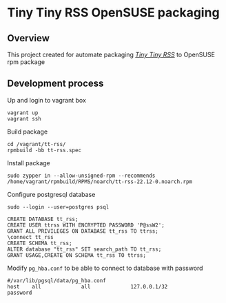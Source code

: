 # Tiny Tiny RSS OpenSUSE packaging
## Overview
This project created for automate packaging _[Tiny Tiny RSS](https://tt-rss.org/)_ to OpenSUSE rpm package

## Development process
Up and login to vagrant box
```
vagrant up
vagrant ssh
```
Build package
```
cd /vagrant/tt-rss/
rpmbuild -bb tt-rss.spec
```
Install package
```
sudo zypper in --allow-unsigned-rpm --recommends /home/vagrant/rpmbuild/RPMS/noarch/tt-rss-22.12-0.noarch.rpm
```

Configure postgresql database
```
sudo --login --user=postgres psql
```

```
CREATE DATABASE tt_rss;
CREATE USER ttrss WITH ENCRYPTED PASSWORD 'P@ssW2';
GRANT ALL PRIVILEGES ON DATABASE tt_rss TO ttrss;
\connect tt_rss
CREATE SCHEMA tt_rss;
ALTER database "tt_rss" SET search_path TO tt_rss;
GRANT USAGE,CREATE ON SCHEMA tt_rss TO ttrss;
```
Modify `pg_hba.conf` to be able to connect to database with password
```
#/var/lib/pgsql/data/pg_hba.conf
host    all             all             127.0.0.1/32            password
```




